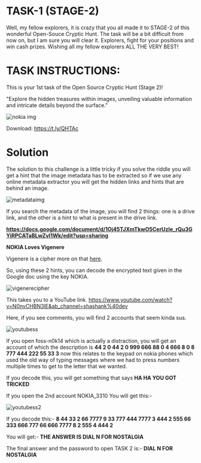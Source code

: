 # TASK-1 (STAGE-2)

Well, my fellow explorers, it is crazy that you all made it to STAGE-2 of this wonderful Open-Souce Cryptic Hunt. The task will be a bit difficult from now on, but I am sure you will clear it. Explorers, fight for your positions and win cash prizes.
Wishing all my fellow explorers ALL THE VERY BEST!

# TASK INSTRUCTIONS:

This is your 1st task of the Open Source Cryptic Hunt (Stage 2)!

"Explore the hidden treasures within images, unveiling valuable information and intricate details beyond the surface."

<img src="https://github.com/Mrpai2318/OSCH-23-Solutions/blob/main/Stage-2/_resources/n0k14%203310.jpg" alt="nokia img">

Download: https://t.ly/QHTAc

# Solution
The solution to this challenge is a little tricky if you solve the riddle you will get a hint that the image metadata has to be extracted so if we use any online metadata extractor you will get the hidden links and hints that are behind an image.

<img src="https://github.com/Mrpai2318/OSCH-23-Solutions/blob/main/Stage-2/_resources/metadata.png" alt="metadataimg">

If you search the metadata of the image, you will find 2 things: one is a drive link, and the other is a hint to what is present in the drive link.

**https://docs.google.com/document/d/1Oj45TJXmTkwO5CerUzle_rQu3GYiRPCATaBLwZvI1Wk/edit?usp=sharing**

**NOKIA Loves Vigenere**

Vigenere is a cipher more on that [<ins>here</ins>](https://t.ly/fI1Xu).

So, using these 2 hints, you can decode the encrypted text given in the Google doc using the key NOKIA.

<img src="https://github.com/Mrpai2318/OSCH-23-Solutions/blob/main/Stage-2/_resources/decode.png" alt="vigenerecipher">

This takes you to a YouTube link.
https://www.youtube.com/watch?v=N0nvCHBN3lE&ab_channel=shashank%40dev

Here, if you see comments, you will find 2 accounts that seem kinda sus.

<img src="https://github.com/Mrpai2318/OSCH-23-Solutions/blob/main/Stage-2/_resources/youtubess1.png" alt="youtubess">

If you open foss-n0k14 which is actually a distraction, you will get an account of which the description is **44 2 0 44 2 0 999 666 88 0 4 666 8 0 8 777 444 222 55 33 3** now this relates to the keypad on nokia phones which used the old way of typing messages where we had to press numbers multiple times to get to the letter that we wanted.

If you decode this, you will get something that says **HA HA YOU GOT TRICKED**

If you open the 2nd account NOKIA_3310
You will get this:-

<img src="https://github.com/Mrpai2318/OSCH-23-Solutions/blob/main/Stage-2/_resources/youtubess2.png" alt="youtubess2">

If you decode this:-
**8 44 33
2 66 7777 9 33 777 
444 7777
3 444 2 555
66
333 666 777
66 666 7777 8 2 555 4 444 2**

You will get:-
**THE
ANSWER
IS
DIAL
N
FOR
NOSTALGIA**

The final answer and the password to open TASK 2 is:- **DIAL N FOR NOSTALGIA**
